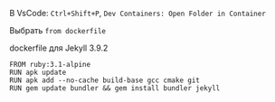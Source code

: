 В VsCode: `Ctrl+Shift+P`, `Dev Containers: Open Folder in Container`

Выбрать `from dockerfile`

dockerfile для Jekyll 3.9.2
```
FROM ruby:3.1-alpine
RUN apk update
RUN apk add --no-cache build-base gcc cmake git
RUN gem update bundler && gem install bundler jekyll
```